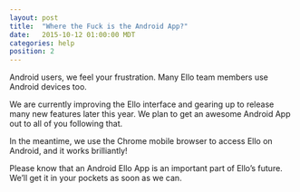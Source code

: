 ```yaml
---
layout: post
title:  "Where the Fuck is the Android App?"
date:   2015-10-12 01:00:00 MDT
categories: help
position: 2
---
```


Android users, we feel your frustration. Many Ello team members use Android devices too. 

We are currently improving the Ello interface and gearing up to release many new features later this year. We plan to get an awesome Android App out to all of you following that.

In the meantime, we use the Chrome mobile browser to access Ello on Android, and it works brilliantly! 

Please know that an Android Ello App is an important part of Ello’s future. We’ll get it in your pockets as soon as we can.
